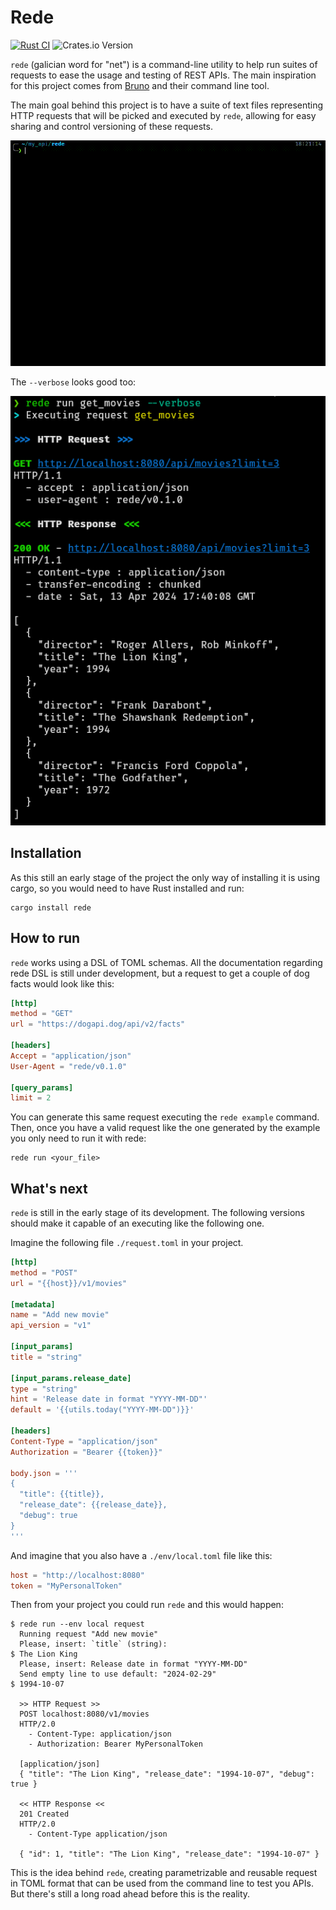 # Rede
[![Rust CI](https://github.com/kriogenia/rede/actions/workflows/ci.yml/badge.svg?branch=main)](https://github.com/kriogenia/rede/actions/workflows/ci.yml)
![Crates.io Version](https://img.shields.io/crates/v/rede)

`rede` (galician word for "net") is a command-line utility to help run suites of requests to
ease the usage and testing of REST APIs. The main inspiration for this project comes from
[Bruno](https://www.usebruno.com/) and their command line tool.

The main goal behind this project is to have a suite of text files representing HTTP requests
that will be picked and executed by `rede`, allowing for easy sharing and control versioning
of these requests.

![Execution of rede](./docs/static/readme_rede.gif)

The `--verbose` looks good too:

![How verbose looks](./docs/static/readme_verbose.png)

## Installation

As this still an early stage of the project the only way of installing it is using cargo, so
you would need to have Rust installed and run:

```shell
cargo install rede
```

## How to run

`rede` works using a DSL of TOML schemas. All the documentation regarding rede DSL is still under
development, but a request to get a couple of dog facts would look like this:

```toml
[http]
method = "GET"
url = "https://dogapi.dog/api/v2/facts"

[headers]
Accept = "application/json"
User-Agent = "rede/v0.1.0"

[query_params]
limit = 2
```

You can generate this same request executing the `rede example` command. Then, once you have a
valid request like the one generated by the example you only need to run it with rede:

```shell
rede run <your_file>
```

## What's next

`rede` is still in the early stage of its development. The following versions should make it
capable of an executing like the following one.



Imagine the following file `./request.toml` in your project.

```toml
[http]
method = "POST"
url = "{{host}}/v1/movies"

[metadata]
name = "Add new movie"
api_version = "v1"

[input_params]
title = "string"

[input_params.release_date]
type = "string"
hint = 'Release date in format "YYYY-MM-DD"'
default = '{{utils.today("YYYY-MM-DD")}}'

[headers]
Content-Type = "application/json"
Authorization = "Bearer {{token}}"

body.json = '''
{
  "title": {{title}},
  "release_date": {{release_date}},
  "debug": true
}
'''
```

And imagine that you also have a `./env/local.toml` file like this:

```toml
host = "http://localhost:8080"
token = "MyPersonalToken"
```

Then from your project you could run `rede` and this would happen:

```
$ rede run --env local request
  Running request "Add new movie"
  Please, insert: `title` (string):
$ The Lion King
  Please, insert: Release date in format "YYYY-MM-DD"
  Send empty line to use default: "2024-02-29"
$ 1994-10-07

  >> HTTP Request >>
  POST localhost:8080/v1/movies
  HTTP/2.0
    - Content-Type: application/json
    - Authorization: Bearer MyPersonalToken

  [application/json]
  { "title": "The Lion King", "release_date": "1994-10-07", "debug": true }

  << HTTP Response <<
  201 Created
  HTTP/2.0
    - Content-Type application/json

  { "id": 1, "title": "The Lion King", "release_date": "1994-10-07" }
```

This is the idea behind `rede`, creating parametrizable and reusable request in TOML
format that can be used from the command line to test you APIs.
But there's still a long road ahead before this is the reality.